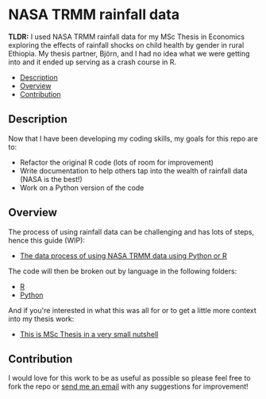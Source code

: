 # NASA TRMM rainfall data

**TLDR:** I used NASA TRMM rainfall data for my MSc Thesis in Economics exploring the effects of rainfall shocks on child health by gender in rural Ethiopia. My thesis partner, Björn, and I had no idea what we were getting into and it ended up serving as a crash course in R. 

- [Description](https://github.com/margotkurfess/NASA-TRMM#description)
- [Overview](https://github.com/margotkurfess/NASA-TRMM#overview)
- [Contribution](https://github.com/margotkurfess/NASA-TRMM#contribution)

## Description

Now that I have been developing my coding skills, my goals for this repo are to:

- Refactor the original R code (lots of room for improvement)
- Write documentation to help others tap into the wealth of rainfall data (NASA is the best!)
- Work on a Python version of the code

## Overview

The process of using rainfall data can be challenging and has lots of steps, hence this guide (WIP):

- [The data process of using NASA TRMM data using Python or R](https://github.com/margotkurfess/NASA-TRMM/blob/master/data-process.md)

The code will then be broken out by language in the following folders:

- [R](https://github.com/margotkurfess/NASA-TRMM/tree/master/R)
- [Python](https://github.com/margotkurfess/NASA-TRMM/tree/master/Python)

And if you're interested in what this was all for or to get a little more context into my thesis work:

- [This is MSc Thesis in a very small nutshell](https://github.com/margotkurfess/NASA-TRMM/blob/master/thesis-overview.md)

## Contribution

I would love for this work to be as useful as possible so please feel free to fork the repo or [send me an email](mailto:margot.kurfess@gmail.com) with any suggestions for improvement!